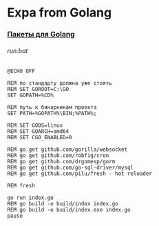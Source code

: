 # Expa from Golang

### [Пакеты для Golang](https://godoc.org/)

###### run.bat
```
@ECHO OFF

REM по стандарту должна уже стоять
REM SET GOROOT=C:\GO
SET GOPATH=%CD%

REM путь к бинарникам проекта
SET PATH=%GOPATH%\BIN;%PATH%;

REM SET GOOS=linux
REM SET GOARCH=amd64
REM SET CGO_ENABLED=0

REM go get github.com/gorilla/websocket
REM go get github.com/robfig/cron
REM go get github.com/drgomesp/gorm
REM go get github.com/go-sql-driver/mysql
REM go get github.com/pilu/fresh - hot reloader

REM fresh 

go run index.go
REM go build -o build/index index.go
REM go build -o build/index.exe index.go
pause
```


  
  
